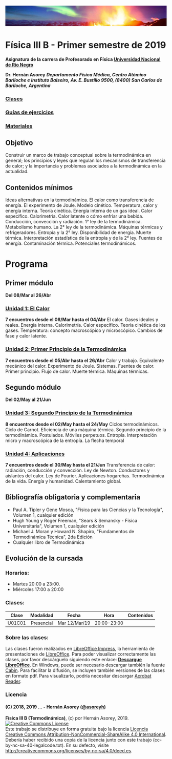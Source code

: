 ![Banner](materiales/banner.png)

# Física III B - Primer semestre de 2019

**Asignatura de la carrera de Profesorado en Física [Universidad Nacional de Río Negro](http://www.unrn.edu.ar/ "UNRN")**

**Dr. Hernán Asorey**
***Departamento Física Médica, Centro Atómico Bariloche e Instituto Balseiro, Av. E. Bustillo 9500, (8400) San Carlos de Bariloche, Argentina***


### [Clases](https://gitlab.com/asoreyh/unrn-f3b/tree/master/clases)

### [Guías de ejercicios](https://gitlab.com/asoreyh/unrn-f3b/tree/master/guias)

### [Materiales](https://gitlab.com/asoreyh/unrn-f3b/tree/master/materiales)


## Objetivo

Construir un marco de trabajo conceptual sobre la termodinámica en general; los principios y leyes que regulan los mecanismos de transferencia de calor; y la importancia y problemas asociados a la termodinámica en la actualidad.

## Contenidos mínimos

Ideas alternativas en la termodinámica. El calor como transferencia de energía. El experimento de Joule. Modelo cinético. Temperatura, calor y energía interna.  Teoría cinética. Energía interna de un gas ideal. Calor específico. Calorimetría. Calor latente o cómo enfriar una bebida. Conducción, convección y radiación. 1° ley de la termodinámica. Metabolismo humano. La 2° ley de la termodinámica. Máquinas térmicas y refrigeradores. Entropía y la 2° ley. Disponibilidad de energía. Muerte térmica. Interpretación estadística de la entropía y de la 2° ley. Fuentes de energía. Contaminación térmica. Potenciales termodinámicos.

# Programa

## Primer módulo
**Del 08/Mar al 26/Abr** 

### [Unidad 1: El Calor](https://gitlab.com/asoreyh/unrn-f3b/tree/master/clases/u01)
**7 encuentros desde el 08/Mar hasta el 04/Abr**
El calor. Gases ideales y reales. Energía interna. Calorimetría. Calor específico. Teoría cinética de los gases. Temperatura: concepto macroscópico y microscópico. Cambios de fase y calor latente.

### [Unidad 2: Primer Principio de la Termodinámica](https://gitlab.com/asoreyh/unrn-f3b/tree/master/clases/u02)
**7 encuentros desde el 05/Abr hasta el 26/Abr**
Calor y trabajo. Equivalente mecánico del calor. Experimento de Joule. Sistemas. Fuentes de calor. Primer principio. Flujo de calor. Muerte térmica. Máquinas térmicas. 

## Segundo módulo
**Del 02/May al 21/Jun**

### [Unidad 3: Segundo Principio de la Termodinámica](https://gitlab.com/asoreyh/unrn-f3b/tree/master/clases/u03)
**8 encuentros desde el 02/May hasta el 24/May**
Ciclos termodinámicos. Ciclo de Carnot. Eficiencia de una máquina térmica. Segundo principio de la termodinámica. Postulados. Móviles perpetuos. Entropía. Interpretación micro y macroscópica de la entropía. La flecha temporal

### [Unidad 4: Aplicaciones](https://gitlab.com/asoreyh/unrn-f3b/tree/master/clases/u04)
**7 encuentros desde el 30/May hasta el 21/Jun**
Transferencia de calor: radiación, conducción y convección. Ley de Newton. Conductores y aislantes del calor. Ley de Fourier. Aplicaciones hogareñas. Termodinámica de la vida. Energía y humanidad. Calentamiento global.


## Bibliografía obligatoria y complementaria

* Paul A. Tipler y Gene Mosca, "Física para las Ciencias y la Tecnología", Volumen 1, cualquier edición
* Hugh Young y Roger Freeman, "Sears & Semansky - Física Universitaria", Volumen 1, cualquier edición
* Michael J. Moran y Howard N. Shapiro, "Fundamentos de Termodinámica Técnica", 2da Edición
* Cualquier libro de Termodinámica

<!---
### Evolución de la cursada

* 01, U01C01P, 08/03/2018: Presentación, introducción, objetivos, metodología, contenidos mínimos, página web, clases presenciales y virtuales. Comienzo Módulo 01, unidad 01: Termodinámica, Calor, Temperatura, Principio Cero de la Termodinámica, Escalas de temperaturas
* 02, U01C02V, 15/03/2018: Gases ideales y reales; Teoría cinética de los gases; concepto de temperatura microscópica y macroscópica.
* 03, U01C03P, 21/03/2018: Distribuciones y Práctica Guía 01. 
* 04, U01C04P, 22/03/2018: Transformaciones; El diagrama P-V; Calor específico, Deducción para gases ideales
* 05, U01C05V, 04/04/2018: Calor específico en sólidos, Ley de Dulong-Petite, Capacidad Calorífica, Sistema termodinámico, Frontera, Medio, Fases, Cambio de fases, Calor Latente y Calor sensible. Fin unidad 03.
* 06, U02C01V, 05/04/2018: Primer principio, transformación isoterma y adiabática, sucesión de transformaciones, ciclos. 
* 07, U02C02P, 11/04/2018: Guía 01
* 08, U02C03P, 12/04/2018: Ciclos termodinámicos, cuadro de estados, cuadro de transformaciones
* 09, U02C04V, 19/04/2018: Ciclos termodinámicos 2, ciclos reversibles e irreversibles, eficiencia termodinámica, ciclo de Carnot, eficiencia del ciclo de Carnot, teorema de Carnot
* 10, U02C05V, 26/04/2018: Máquinas térmicas, trabajo útil, la bomba de agua, Newcomen, Watt, el motor de vapor
* 11, U02C06V, 03/05/2018: Mejoras de Watt, la máquina de vapor de Watt, indicador de estado y diagrama PV, Ciclo Otto, Ciclo Diesel, muerte térmica, máquina frigorífica, ciclos combinados.
* 12, U02C07P, 09/05/2018: Guía 03. Fin unidad 02.
* 13, U03C01V, 16/05/2018: Guía 04 y repaso 02.
* 14, U03C02V, 17/05/2018: Segundo principio de la termodinámica. Enunciados de Clausius y Kelvin-Planck. Equivalencia. Máquina frigorífica. Irreversibilidad. Teorema de Carnot. Enunciado de Carnot.
* 15, U03C03V, 24/05/2018: La heladera. Desigualdad de Clausius. Entropía. La entropía como función de estado. Gibbs. Cambios de estado y cambio de entropía. 
* 16, U03C04V, 30/05/2018: Transformaciones y cambios de entropía. Procesos isentrópicos. El diagrama T-S. Transformaciones en el diagrama T-S.
* 17, U03C05V, 31/05/2018: Entropía en aumento. Cambios de entropía del sistema, el medio y el universo. Cambio de entropía en una máquina térmica. El aumento de la entropía y el segundo principio.
* 18, U03C06V, 06/06/2018: Repaso entropía. Aplicación a casos prácticos. Cambio de entropía por congelamiento de agua.
* 19, U03C07V, 07/06/2018: Incremento de entropía del universo. Segundo principio, Entropía y temperatura absoluta. Interpretación microscópica de la entropía: macroestados y microestados. Definición de entropía de Boltzmann. Tercer principio. La flecha temporal. Móviles perpetuos. Fin unidad 03.
* 20, U04C01P, 13/06/2018: Repaso entropía. Guía 05.
* 21, U03C02P, 14/06/2018: Energía y humanidad: nuestro lugar en el Universo, nuestra avidez por el consumo de energía, consumo, desarrollo y fuentes de producción.
* 22, U03C03V, 20/06/2018: Procesos de transferencia de calor. Ley de Newton. Ley de enfriamiento. Conducción de calor. Conductividad térmica. Ley de Fourier. Resistencia térmica. Convección. Aplicaciones.
* 23, U03C04V, 21/06/2018: Energía y humanidad: consumo de combustibles fósiles. Emisión e evolución de la concentración de CO2. Efecto Invernadero. Gases de efecto invernadero. Cambio climático y calentamiento global. La huella de carbono. Reflexiones finales.
**Fin curso.**
--->


## Evolución de la cursada

### Horarios:
* Martes 20:00 a 23:00.
* Miércoles 17:00 a 20:00 

### Clases:

| **Clase** | **Modalidad** | **Fecha** |  **Hora** | **Contenidos** |
| :---:   | :---:     | :---: | :---: | :---         |
| U01C01 | Presencial | Mar 12/Mar/19 | 20:00-23:00 |  |

### Sobre las clases:

Las clases fueron realizados en [LibreOffice Impress](https://es.libreoffice.org/descubre/impress/), la herramienta de presentaciones de [LibreOffice](https://es.libreoffice.org/). Para poder visualizar correctamente las clases, por favor descárguelo siguiendo este enlace: **[Descargue LibreOffice](https://es.libreoffice.org/descarga/libreoffice-estable/)**. En Windows, puede ser necesario descargar también la fuente [Cabin](https://www.fontsquirrel.com/fonts/download/cabin). Para facilitar la difusión, se incluyen también versiones de las clases en formato pdf. Para visualizarlo, podría necesitar descargar [Acrobat Reader](https://get.adobe.com/es/reader).

### Licencia
#### (C) 2018, 2019 ... - Hernán Asorey ([@asoreyh](https://twitter.com/asoreyh/))
**Física III B (Termodinámica)**, (c) por Hernán Asorey, 2019.
<br /><a rel="license" href="http://creativecommons.org/licenses/by-nc-sa/4.0/"><img alt="Creative Commons License" style="border-width:0" src="https://i.creativecommons.org/l/by-nc-sa/4.0/88x31.png" /></a>
<br />Este trabajo se distribuye en forma gratuita bajo la licencia <a rel="license" href="http://creativecommons.org/licenses/by-nc-sa/4.0/deed.es">Licencia Creative Commons Attribution-NonCommercial-ShareAlike 4.0 International</a>. Debería haber recibido una copia de la licencia junto con este trabajo (cc-by-nc-sa-40-legalcode.txt). En su defecto, visite <a rel="license" href="http://creativecommons.org/licenses/by-nc-sa/4.0/deed.es">http://creativecommons.org/licenses/by-nc-sa/4.0/deed.es</a>.
